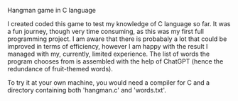 
Hangman game in C language

I created coded this game to test my knowledge of C language so far. It was a fun journey, though very time consuming, as this was my first
full programming project. I am aware that there is probabaly a lot that could be improved in terms of efficiency, however I am happy with the 
result I managed with my, currently, limited experience.
The list of words the program chooses from is assembled with the help of ChatGPT (hence the redundance of fruit-themed words).

To try it at your own machine, you would need a compiler for C and a directory containing both 'hangman.c' and 'words.txt'.
